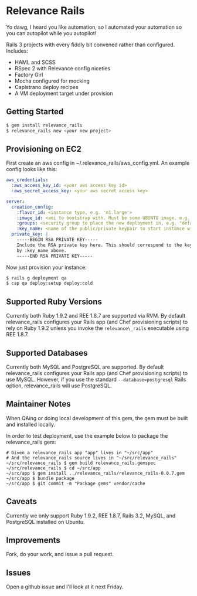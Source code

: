 Relevance Rails
==============

Yo dawg, I heard you like automation, so I automated your automation so you can autopilot while you autopilot!

Rails 3 projects with every fiddly bit convened rather than configured. Includes:

* HAML and SCSS
* RSpec 2 with Relevance config niceties
* Factory Girl
* Mocha configured for mocking
* Capistrano deploy recipes
* A VM deployment target under provision

Getting Started
---------------

````sh
$ gem install relevance_rails
$ relevance_rails new <your new project>
````

Provisioning on EC2
-------------------

First create an aws config in ~/.relevance\_rails/aws\_config.yml.
An example config looks like this:

```yaml
aws_credentials:
  :aws_access_key_id: <your aws access key id>
  :aws_secret_access_key: <your aws secret access key>

server:
  creation_config:
    :flavor_id: <instance type, e.g. 'm1.large'>
    :image_id: <ami to bootstrap with. Must be some UBUNTU image. e.g. "ami-fd589594">
    :groups: <security group to place the new deployment in, e.g. "default">
    :key_name: <name of the public/private keypair to start instance with>
  private_key: |
    -----BEGIN RSA PRIVATE KEY-----
    Include the RSA private key here. This should correspond to the keypair indicated
    by :key_name above.
    -----END RSA PRIVATE KEY-----
```

Now just provision your instance:

```sh
$ rails g deployment qa
$ cap qa deploy:setup deploy:cold
```

Supported Ruby Versions 
-----------------------

Currently both Ruby 1.9.2 and REE 1.8.7 are supported via RVM.  By default relevance_rails 
configures your Rails app (and Chef provisioning scripts) to rely on Ruby 1.9.2 unless you 
invoke the `relevance\_rails` executable using REE 1.8.7.

Supported Databases 
-------------------

Currently both MySQL and PostgreSQL are supported.  By default relevance_rails configures 
your Rails app (and Chef provisioning scripts) to use MySQL.  However, if you use the 
standard `--database=postgresql` Rails option, relevance_rails will use PostgreSQL. 

Maintainer Notes
----------------

When QAing or doing local development of this gem, the gem must be built and installed locally.


In order to test deployment, use the example below to package the relevance_rails gem:

    # Given a relevance_rails app "app" lives in "~/src/app"
    # And the relevance_rails source lives in "~/src/relevance_rails"
    ~/src/relevance_rails $ gem build relevance_rails.gemspec
    ~/src/relevance_rails $ cd ~/src/app
    ~/src/app $ gem install ../relevance_rails/relevance_rails-0.0.7.gem
    ~/src/app $ bundle package 
    ~/src/app $ git commit -m "Package gems" vendor/cache

Caveats
-------

Currently we only support Ruby 1.9.2, REE 1.8.7, Rails 3.2, MySQL, and PostgreSQL installed on Ubuntu.

Improvements
------------

Fork, do your work, and issue a pull request.

Issues
------

Open a github issue and I'll look at it next Friday.
